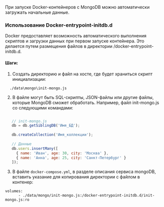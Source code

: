 При запуске Docker-контейнеров с MongoDB можно автоматически загружать начальные данные.
### Использование Docker-entrypoint-initdb.d

Docker предоставляет возможность автоматического выполнения скриптов и загрузки данных при первом запуске контейнера. Это делается путем размещения файлов в директории /docker-entrypoint-initdb.d.

#### Шаги:

1. Создать директорию и файл на хосте, где будет храниться скрипт инициализации:
```
  ./data\mongo\init-mongo.js
```

2. В файле могут быть SQL-скрипты, JSON-файлы или другие файлы, которые MongoDB сможет обработать. 
Например, файл init-mongo.js со следующими командами:
   
```javascript

   // init-mongo.js
   db = db.getSiblingDB('Имя_БД');
   
   db.createCollection('Имя_коллекции');
   
   // Данные
   db.users.insertMany([
     { name: 'Иван', age: 30, city: 'Москва' },
     { name: 'Анна', age: 25, city: 'Санкт-Петербург' }
   ]);
```

3. В файле `docker-compose.yml`, в разделе описания сервиса mongoDB, вставить указание для копирования директории с файлом в контенер:
```
volumes:
      - ./data/mongo/init-mongo.js:/docker-entrypoint-initdb.d/init-mongo.js:ro 
```